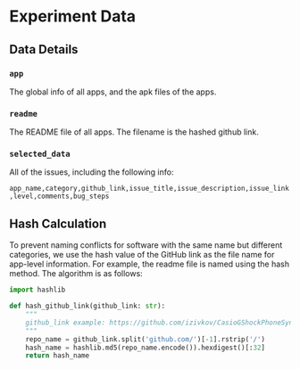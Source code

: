 # Experiment Data

## Data Details

### `app`

The global info of all apps, and the apk files of the apps.

### `readme`

The README file of all apps. The filename is the hashed github link.

### `selected_data`

All of the issues, including the following info:

`app_name,category,github_link,issue_title,issue_description,issue_link,level,comments,bug_steps`

## Hash Calculation

To prevent naming conflicts for software with the same name but different categories, we use the hash value of the GitHub link as the file name for app-level information. For example, the readme file is named using the hash method. The algorithm is as follows:

```python
import hashlib

def hash_github_link(github_link: str):
    """
    github_link example: https://github.com/izivkov/CasioGShockPhoneSync
    """
    repo_name = github_link.split('github.com/')[-1].rstrip('/')
    hash_name = hashlib.md5(repo_name.encode()).hexdigest()[:32]
    return hash_name
```